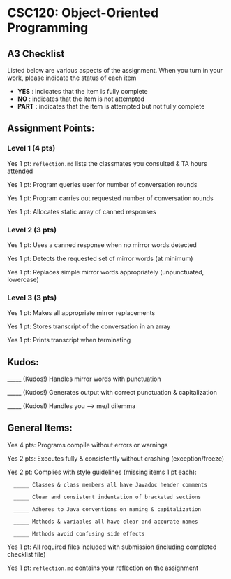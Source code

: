 # CSC120: Object-Oriented Programming
## A3 Checklist

Listed below are various aspects of the assignment.  When you turn in your work, please indicate the status of each item

- **YES** : indicates that the item is fully complete
- **NO** : indicates that the item is not attempted
- **PART** : indicates that the item is attempted but not fully complete


## Assignment Points:

### Level 1 (4 pts)

Yes 1 pt: `reflection.md` lists the classmates you consulted & TA hours attended

Yes 1 pt: Program queries user for number of conversation rounds

Yes 1 pt: Program carries out requested number of conversation rounds

Yes 1 pt: Allocates static array of canned responses

### Level 2 (3 pts)

Yes 1 pt: Uses a canned response when no mirror words detected

Yes 1 pt: Detects the requested set of mirror words (at minimum)

Yes 1 pt: Replaces simple mirror words appropriately (unpunctuated, lowercase)

### Level 3 (3 pts)

Yes 1 pt: Makes all appropriate mirror replacements

Yes 1 pt: Stores transcript of the conversation in an array

Yes 1 pt: Prints transcript when terminating

## Kudos:

_____ (Kudos!) Handles mirror words with punctuation

_____ (Kudos!) Generates output with correct punctuation & capitalization

_____ (Kudos!) Handles you --> me/I dilemma



## General Items:

Yes 4 pts: Programs compile without errors or warnings

Yes 2 pts: Executes fully & consistently without crashing (exception/freeze)

Yes 2 pt: Complies with style guidelines (missing items 1 pt each):

      _____ Classes & class members all have Javadoc header comments

      _____ Clear and consistent indentation of bracketed sections

      _____ Adheres to Java conventions on naming & capitalization

      _____ Methods & variables all have clear and accurate names

      _____ Methods avoid confusing side effects

Yes 1 pt: All required files included with submission (including completed checklist file)

Yes 1 pt: `reflection.md` contains your reflection on the assignment
